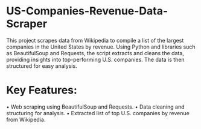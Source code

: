 # US-Companies-Revenue-Data-Scraper
This project scrapes data from Wikipedia to compile a list of the largest companies in the United States by revenue. Using Python and libraries such as BeautifulSoup and Requests, the script extracts and cleans the data, providing insights into top-performing U.S. companies. The data is then structured for easy analysis.
# Key Features:
•	Web scraping using BeautifulSoup and Requests.
•	Data cleaning and structuring for analysis.
•	Extracted list of top U.S. companies by revenue from Wikipedia.
